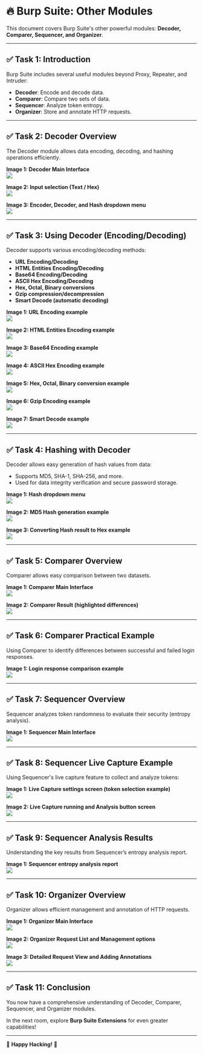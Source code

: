 # 🔥 Burp Suite: Other Modules

This document covers Burp Suite's other powerful modules: **Decoder, Comparer, Sequencer, and Organizer**.

---

## ✅ Task 1: Introduction

Burp Suite includes several useful modules beyond Proxy, Repeater, and Intruder:

- **Decoder**: Encode and decode data.
- **Comparer**: Compare two sets of data.
- **Sequencer**: Analyze token entropy.
- **Organizer**: Store and annotate HTTP requests.

---

## ✅ Task 2: Decoder Overview

The Decoder module allows data encoding, decoding, and hashing operations efficiently.

**Image 1: Decoder Main Interface**  
![](https://github.com/user-attachments/assets/01999d85-00d3-49b2-bb97-d77a7fdac2d6)

**Image 2: Input selection (Text / Hex)**  
![](https://github.com/user-attachments/assets/2cc68390-dbb2-4fc8-9fdb-a3dabf470b19)

**Image 3: Encoder, Decoder, and Hash dropdown menu**  
![](https://github.com/user-attachments/assets/15a0fda5-d6bd-4f7d-a57c-0ff596b574f6)

---

## ✅ Task 3: Using Decoder (Encoding/Decoding)

Decoder supports various encoding/decoding methods:

- **URL Encoding/Decoding**
- **HTML Entities Encoding/Decoding**
- **Base64 Encoding/Decoding**
- **ASCII Hex Encoding/Decoding**
- **Hex, Octal, Binary conversions**
- **Gzip compression/decompression**
- **Smart Decode (automatic decoding)**

**Image 1: URL Encoding example**  
![](https://github.com/user-attachments/assets/0a40e974-0837-4c44-807a-e3cc74eba018)

**Image 2: HTML Entities Encoding example**  
![](https://github.com/user-attachments/assets/a270dcb4-9e9d-4733-a5ee-d652dc7df04d)

**Image 3: Base64 Encoding example**  
![](https://github.com/user-attachments/assets/4e8fa67e-f423-4c62-a870-9a927d2a314c)

**Image 4: ASCII Hex Encoding example**  
![](https://github.com/user-attachments/assets/c5952fee-4fab-4366-827a-a97b9bfcc15c)

**Image 5: Hex, Octal, Binary conversion example**  
![](https://github.com/user-attachments/assets/0bbcc030-305b-449f-aae5-73b5be6e0b30)

**Image 6: Gzip Encoding example**  
![](https://github.com/user-attachments/assets/60d5e1ac-e484-48c6-ac75-fb6dcde2493a)

**Image 7: Smart Decode example**  
![](https://github.com/user-attachments/assets/e663082f-a8a0-4705-bb52-1fa3e98dc6d2)

---

## ✅ Task 4: Hashing with Decoder

Decoder allows easy generation of hash values from data:

- Supports MD5, SHA-1, SHA-256, and more.
- Used for data integrity verification and secure password storage.

**Image 1: Hash dropdown menu**  
![](https://github.com/user-attachments/assets/9ee0b660-5ff6-412b-a3a9-9fe2da097890)

**Image 2: MD5 Hash generation example**  
![](https://github.com/user-attachments/assets/84154063-542d-4b87-867a-38ca8c4c5c50)

**Image 3: Converting Hash result to Hex example**  
![](https://github.com/user-attachments/assets/9c5ed97f-baab-4c55-8a64-268ff0c99b0f)

---

## ✅ Task 5: Comparer Overview

Comparer allows easy comparison between two datasets.

**Image 1: Comparer Main Interface**  
![](https://github.com/user-attachments/assets/f243f91c-ae2a-44df-914e-1ccca817f23d)

**Image 2: Comparer Result (highlighted differences)**  
![](https://github.com/user-attachments/assets/29cb1bfb-8585-4852-a766-8727a69fe603)

---

## ✅ Task 6: Comparer Practical Example

Using Comparer to identify differences between successful and failed login responses.

**Image 1: Login response comparison example**  
![](https://github.com/user-attachments/assets/94ad2874-bc62-4a14-8118-de30856c5246)

---

## ✅ Task 7: Sequencer Overview

Sequencer analyzes token randomness to evaluate their security (entropy analysis).

**Image 1: Sequencer Main Interface**  
![](https://github.com/user-attachments/assets/dd2b0139-4193-4871-bda5-b5e1c40cdf69)

---

## ✅ Task 8: Sequencer Live Capture Example

Using Sequencer's live capture feature to collect and analyze tokens:

**Image 1: Live Capture settings screen (token selection example)**  
![](<img width="605" alt="스크린샷 2025-05-16 오후 8 04 51" src="https://github.com/user-attachments/assets/6f7df539-ad4a-4c7c-885d-97417b080284" />
)

**Image 2: Live Capture running and Analysis button screen**  
![](https://github.com/user-attachments/assets/d2fe0e3f-c31c-45dd-b12a-4b411ab791cc)

---

## ✅ Task 9: Sequencer Analysis Results

Understanding the key results from Sequencer’s entropy analysis report.

**Image 1: Sequencer entropy analysis report**  
![](https://github.com/user-attachments/assets/b1e143b7-b604-4525-853d-36f740b3c1a4)

---

## ✅ Task 10: Organizer Overview

Organizer allows efficient management and annotation of HTTP requests.

**Image 1: Organizer Main Interface**  
![](https://github.com/user-attachments/assets/14db3ae2-140e-4b0b-ad3d-d1e183f369da)

**Image 2: Organizer Request List and Management options**  
![](https://github.com/user-attachments/assets/b8556fb1-2c71-4d67-9619-f5fe2e30a2ee)

**Image 3: Detailed Request View and Adding Annotations**  
![](https://github.com/user-attachments/assets/b070be3a-452f-4fd3-92bd-b790fb101431)

---

## ✅ Task 11: Conclusion

You now have a comprehensive understanding of Decoder, Comparer, Sequencer, and Organizer modules.

In the next room, explore **Burp Suite Extensions** for even greater capabilities!

---

🚀 **Happy Hacking!** 🚀

